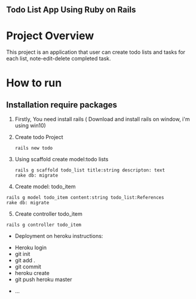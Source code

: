 ## Todo List App Using Ruby on Rails


# Project Overview

This project is an application that user can create todo lists and tasks for each list, note-edit-delete completed task.
# How to run

## Installation require packages
 1. Firstly, You need install rails
 ( Download and install rails on window, i'm using win10)
 2. Create todo Project
    ```
    rails new todo

    ```
 3. Using scaffold create model:todo lists
    ```
    rails g scaffold todo_list title:string descripton: text
    rake db: migrate
    ```

  4. Create model: todo_item
  ```
  rails g model todo_item content:string todo_list:References
  rake db: migrate
  ```
  5. Create controller todo_item
  ```
  rails g controller todo_item

  ```
* Deployment on heroku instructions:
 - Heroku login
 - git init
 - git add .
 - git commit
 - heroku create
 - git push heroku master

* ...
